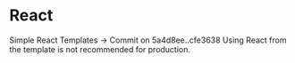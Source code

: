 # React
Simple React Templates -> Commit on 5a4d8ee..cfe3638
Using React from the template is not recommended for production. 

